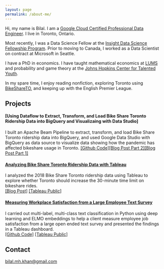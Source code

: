 ```yaml
---
layout: page
permalink: /about-me/
---
```


Hi, my name is Bilal. I am a [Google Cloud Certified Professional Data Engineer](https://googlecloudcertified.credential.net/profile/2655b7c60bfa2929c649b958843d73de46a50e6c). I live in Toronto, Ontario.

Most recently, I was a Data Science Fellow at the [Insight Data Science Fellowship Program](https://insightfellows.com/data-science). Prior to moving to Canada, I worked as a Data Scientist on contract at Microsoft in Seattle. 

I have a PhD in economics. I have taught mathematical economics at [LUMS](https://www.lums.edu.pk/) and  probability and game theory at the [Johns Hopkins Center for Talented Youth](https://cty.jhu.edu/).

In my spare time, I enjoy reading nonfiction, exploring Toronto using [BikeShareTO](https://bikesharetoronto.com/), and keeping up with the English Premier League.


## Projects

#### [Using Dataflow to Extract, Transform, and Load Bike Share Toronto Ridership Data into BigQuery and Visualizaing with Data Studio]
I built an Apache Beam Pipeline to extract, transform, and load Bike Share Toronto ridership data into BigQuery, and used Google Data Studio with BigQuery as data source to visualize data showing how the pandemic has affected bikeshare usage in Toronto.
[[Github Code]](https://github.com/bilalmkhan/etl-pipeline-beam)[[Blog Post Part 2]](https://bilalmkhan.github.io/dataflow-etl-toronto-bike-share/)[[Blog Post Part 1]](https://bilalmkhan.github.io/toronto-bike-share-covid-bigquery-datastudio/)

#### [Analyzing Bike Share Toronto Ridership Data with Tableau](https://bilalmkhan.github.io/analyzing-toronto-bike-share-data-with-tableau/)
I analyzed the 2018 Bike Share Toronto ridership data using Tableau to explore whether Toronto should increase the 30-minute time limit on bikeshare rides.<br/>
[[Blog Post]](https://bilalmkhan.github.io/analyzing-toronto-bike-share-data-with-tableau/) [[Tableau Public]](https://public.tableau.com/profile/khanbilalma#!/vizhome/BikeShareTorontoShouldTorontoIncreasethe30-MinuteTimeLimitonBikeShareRides/RidershipByUserType)

#### [Measuring Workplace Satisfaction from a Large Employee Text Survey](https://github.com/bilalmkhan/insight-project)
I carried out multi-label, multi-class text classification in Python using deep learning and ELMO embeddings to help a client measure employee job satisfaction from a large open ended text survey and presented the findings in a Tableau dashboard.<br/>
[[Github Code]](https://github.com/bilalmkhan/insight-project) [[Tableau Public]](https://public.tableau.com/profile/khanbilalma#!/vizhome/Insight_FInal/Dashboard)

## Contact

bilal.mh.khan@gmail.com
